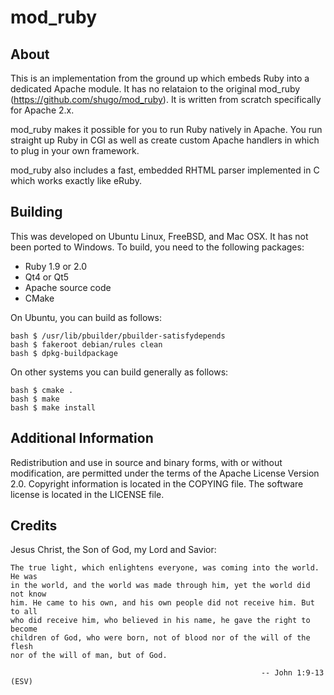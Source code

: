 # mod_ruby

## About

This is an implementation from the ground up which embeds Ruby into a dedicated
Apache module. It has no relataion to the original mod_ruby
(https://github.com/shugo/mod_ruby). It is written from scratch specifically for
Apache 2.x.

mod_ruby makes it possible for you to run Ruby natively in Apache. You run
straight up Ruby in CGI as well as create custom Apache handlers in which to
plug in your own framework.

mod_ruby also includes a fast, embedded RHTML parser implemented in C which
works exactly like eRuby.

## Building

This was developed on Ubuntu Linux, FreeBSD, and Mac OSX. It has not been ported
to Windows. To build, you need to the following packages:

  * Ruby 1.9 or 2.0
  * Qt4 or Qt5
  * Apache source code
  * CMake

On Ubuntu, you can build as follows:

    bash $ /usr/lib/pbuilder/pbuilder-satisfydepends
    bash $ fakeroot debian/rules clean
    bash $ dpkg-buildpackage
  
On other systems you can build generally as follows:

    bash $ cmake .
    bash $ make
    bash $ make install

## Additional Information

Redistribution and use in source and binary forms, with or without modification,
are permitted under the terms of the Apache License Version 2.0. Copyright
information is located in the COPYING file. The software license is located in
the LICENSE file.

## Credits

Jesus Christ, the Son of God, my Lord and Savior:

    The true light, which enlightens everyone, was coming into the world. He was
    in the world, and the world was made through him, yet the world did not know
    him. He came to his own, and his own people did not receive him. But to all
    who did receive him, who believed in his name, he gave the right to become
    children of God, who were born, not of blood nor of the will of the flesh
    nor of the will of man, but of God.

                                                            -- John 1:9-13 (ESV)
